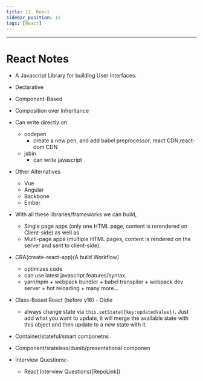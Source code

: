 ```yaml
---
title: 11. React
sidebar_position: 11
tags: [React]
---
```


---
# React Notes

- A Javascript Library for building User Interfaces.

- Declarative
- Component-Based
- Composition over Inheritance

- Can write directly on

  - codepen
    - create a new pen, and add babel preprocessor, react CDN,react-dom CDN
  - jsbin
    - can write javascript

- Other Alternatives

  - Vue
  - Angular
  - Backbone
  - Ember

- With all these libraries/frameworks we can build,

  - Single page apps (only one HTML page, content is rerendered on Client-side) as well as
  - Multi-page apps (multiple HTML pages, content is rendered on the server and sent to client-side).

- CRA(create-react-app)(A build Workflow)

  - optimizes code
  - can use latest javascript features/syntax.
  - yarn/npm + webpack bundler + babel transpiler + webpack dev server + hot reloading + many more...

- Class-Based React (before v16) - Oldie

  - always change state via `this.setState({key:updatedValue})`. Just add what you want to update, it will merge the available state with this object and then update to a new state with it.

- Container/stateful/smart componetns
- Component/stateless/dumb/presentational componen

- Interview Questions:-
  - React Interview Questions([RepoLink])
